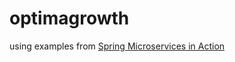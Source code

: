 # optimagrowth
using examples from [Spring Microservices in Action](https://www.amazon.com/Spring-Microservices-Action-Second-Carnell/dp/1617296953)
